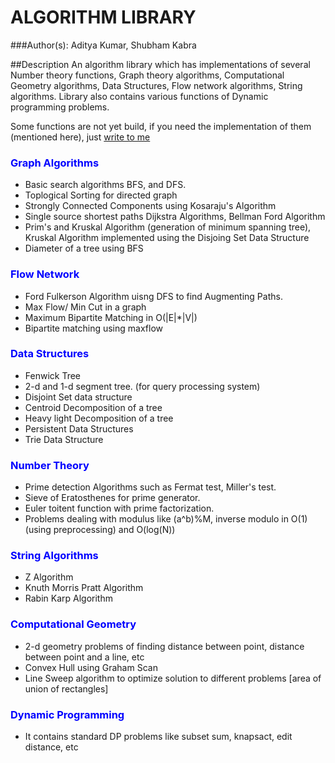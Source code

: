 # ALGORITHM LIBRARY

###Author(s): Aditya Kumar, Shubham Kabra

##Description
An algorithm library which has implementations of several Number theory functions, Graph theory algorithms, Computational Geometry algorithms, Data Structures, Flow network algorithms, String algorithms. Library also contains various functions of Dynamic programming problems.

Some functions are not yet build, if you need the implementation of them (mentioned here), just <a href="mailto:adityagalaxy.ak@gmail.com">write to me</a>

<font color="blue"><h3>Graph Algorithms</h3></font>
<ul>
  <li>Basic search algorithms BFS, and DFS.</li>
  <li>Toplogical Sorting for directed graph</li>
  <li>Strongly Connected Components using Kosaraju's Algorithm</li>
  <li>Single source shortest paths Dijkstra Algorithms, Bellman Ford Algorithm</li>
  <li>Prim's and Kruskal Algorithm (generation of minimum spanning tree), Kruskal Algorithm implemented using the Disjoing Set Data Structure</li>
  <li>Diameter of a tree using BFS</li>
</ul>

<font color="blue"><h3>Flow Network</h3></font>
<ul>
  <li>Ford Fulkerson Algorithm uisng DFS to find Augmenting Paths.</li>
  <li>Max Flow/ Min Cut in a graph</li>
  <li>Maximum Bipartite Matching in O(|E|*|V|)</li>
  <li>Bipartite matching using maxflow</li>
</ul>

<font color="blue"><h3>Data Structures</h3></font>
<ul>
  <li>Fenwick Tree</li>
  <li>2-d and 1-d segment tree. (for query processing system)</li>
  <li>Disjoint Set data structure</li>
  <li>Centroid Decomposition of a tree</li>
  <li>Heavy light Decomposition of a tree</li>
  <li>Persistent Data Structures</li>
  <li>Trie Data Structure</li>
</ul>

<font color="blue"><h3>Number Theory</h3></font>
<ul>
  <li>Prime detection Algorithms such as Fermat test, Miller's test.</li>
  <li>Sieve of Eratosthenes for prime generator.</li>
  <li>Euler toitent function with prime factorization.</li>
  <li>Problems dealing with modulus like (a^b)%M, inverse modulo in O(1) (using preprocessing) and O(log(N))</li>
</ul>

<font color="blue"><h3>String Algorithms</h3></font>
<ul>
  <li>Z Algorithm</li>
  <li>Knuth Morris Pratt Algorithm</li>
  <li>Rabin Karp Algorithm</li>
</ul>

<font color="blue"><h3>Computational Geometry</h3></font>
<ul>
  <li>2-d geometry problems of finding distance between point, distance between point and a line, etc</li>
  <li>Convex Hull using Graham Scan</li>
  <li>Line Sweep algorithm to optimize solution to different problems [area of union of rectangles]</li>
</ul>

<font color="blue"><h3>Dynamic Programming</h3></font>
<ul>
  <li>It contains standard DP problems like subset sum, knapsact, edit distance, etc</li>
</ul>




